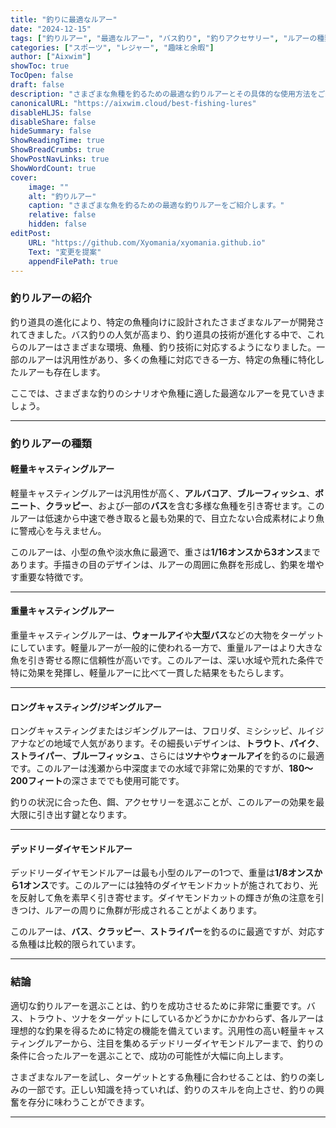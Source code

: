 ```yaml
---
title: "釣りに最適なルアー"
date: "2024-12-15"
tags: ["釣りルアー", "最適なルアー", "バス釣り", "釣りアクセサリー", "ルアーの種類"]
categories: ["スポーツ", "レジャー", "趣味と余暇"]
author: ["Aixwim"]
showToc: true
TocOpen: false
draft: false
description: "さまざまな魚種を釣るための最適な釣りルアーとその具体的な使用方法をご紹介します。ルアーの種類とその効果を最大限に活用する方法を学びましょう。"
canonicalURL: "https://aixwim.cloud/best-fishing-lures"
disableHLJS: false
disableShare: false
hideSummary: false
ShowReadingTime: true
ShowBreadCrumbs: true
ShowPostNavLinks: true
ShowWordCount: true
cover:
    image: ""
    alt: "釣りルアー"
    caption: "さまざまな魚を釣るための最適な釣りルアーをご紹介します。"
    relative: false
    hidden: false
editPost:
    URL: "https://github.com/Xyomania/xyomania.github.io"
    Text: "変更を提案"
    appendFilePath: true
---
```


### 釣りルアーの紹介

釣り道具の進化により、特定の魚種向けに設計されたさまざまなルアーが開発されてきました。バス釣りの人気が高まり、釣り道具の技術が進化する中で、これらのルアーはさまざまな環境、魚種、釣り技術に対応するようになりました。一部のルアーは汎用性があり、多くの魚種に対応できる一方、特定の魚種に特化したルアーも存在します。

ここでは、さまざまな釣りのシナリオや魚種に適した最適なルアーを見ていきましょう。

---

### 釣りルアーの種類

#### **軽量キャスティングルアー**

軽量キャスティングルアーは汎用性が高く、**アルバコア**、**ブルーフィッシュ**、**ボニート**、**クラッピー**、および一部の**バス**を含む多様な魚種を引き寄せます。このルアーは低速から中速で巻き取ると最も効果的で、目立たない合成素材により魚に警戒心を与えません。

このルアーは、小型の魚や淡水魚に最適で、重さは**1/16オンスから3オンス**まであります。手描きの目のデザインは、ルアーの周囲に魚群を形成し、釣果を増やす重要な特徴です。

---

#### **重量キャスティングルアー**

重量キャスティングルアーは、**ウォールアイ**や**大型バス**などの大物をターゲットにしています。軽量ルアーが一般的に使われる一方で、重量ルアーはより大きな魚を引き寄せる際に信頼性が高いです。このルアーは、深い水域や荒れた条件で特に効果を発揮し、軽量ルアーに比べて一貫した結果をもたらします。

---

#### **ロングキャスティング/ジギングルアー**

ロングキャスティングまたはジギングルアーは、フロリダ、ミシシッピ、ルイジアナなどの地域で人気があります。その細長いデザインは、**トラウト**、**パイク**、**ストライパー**、**ブルーフィッシュ**、さらには**ツナ**や**ウォールアイ**を釣るのに最適です。このルアーは浅瀬から中深度までの水域で非常に効果的ですが、**180～200フィート**の深さまででも使用可能です。

釣りの状況に合った色、餌、アクセサリーを選ぶことが、このルアーの効果を最大限に引き出す鍵となります。

---

#### **デッドリーダイヤモンドルアー**

デッドリーダイヤモンドルアーは最も小型のルアーの1つで、重量は**1/8オンスから1オンス**です。このルアーには独特のダイヤモンドカットが施されており、光を反射して魚を素早く引き寄せます。ダイヤモンドカットの輝きが魚の注意を引きつけ、ルアーの周りに魚群が形成されることがよくあります。

このルアーは、**バス**、**クラッピー**、**ストライパー**を釣るのに最適ですが、対応する魚種は比較的限られています。

---

### 結論

適切な釣りルアーを選ぶことは、釣りを成功させるために非常に重要です。バス、トラウト、ツナをターゲットにしているかどうかにかかわらず、各ルアーは理想的な釣果を得るために特定の機能を備えています。汎用性の高い軽量キャスティングルアーから、注目を集めるデッドリーダイヤモンドルアーまで、釣りの条件に合ったルアーを選ぶことで、成功の可能性が大幅に向上します。

さまざまなルアーを試し、ターゲットとする魚種に合わせることは、釣りの楽しみの一部です。正しい知識を持っていれば、釣りのスキルを向上させ、釣りの興奮を存分に味わうことができます。

---
